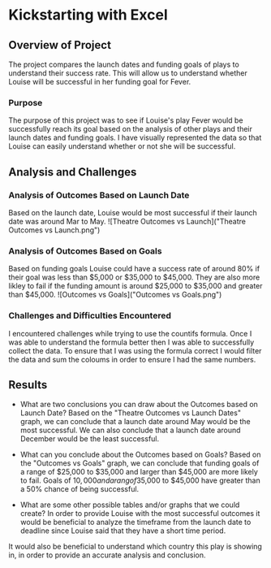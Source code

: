 # Kickstarting with Excel

## Overview of Project
The project compares the launch dates and funding goals of plays to understand their success rate. This will allow us to understand whether Louise will be successful in her funding goal for Fever. 

### Purpose
The purpose of this project was to see if Louise's play Fever would be successfully reach its goal based on the analysis of other plays and their launch dates and funding goals. I have visually represented the data so that Louise can easily understand whether or not she will be successful.

## Analysis and Challenges


### Analysis of Outcomes Based on Launch Date
Based on the launch date, Louise would be most successful if their launch date was around Mar to May.
![Theatre Outcomes vs Launch]("Theatre Outcomes vs Launch.png")


### Analysis of Outcomes Based on Goals
Based on funding goals Louise could have a success rate of around 80% if their goal was less than $5,000 or $35,000 to $45,000. They are also more likley to fail if the funding amount is around $25,000 to $35,000 and greater than $45,000. 
![Outcomes vs Goals]("Outcomes vs Goals.png")

### Challenges and Difficulties Encountered
I encountered challenges while trying to use the countifs formula. Once I was able to understand the formula better then I was able to successfully collect the data. To ensure that I was using the formula correct I would filter the data and sum the coloums in order to ensure I had the same numbers. 

## Results

- What are two conclusions you can draw about the Outcomes based on Launch Date?
Based on the "Theatre Outcomes vs Launch Dates" graph, we can conclude that a launch date around May would be the most successful. We can also conclude that a launch date around December would be the least successful.

- What can you conclude about the Outcomes based on Goals?
Based on the "Outcomes vs Goals" graph, we can conclude that funding goals of a range of $25,000 to $35,000 and larger than $45,000 are more likely to fail. Goals of $10,000 and a rang of$35,000 to $45,000 have greater than a 50% chance of being successful. 

- What are some other possible tables and/or graphs that we could create?
In order to provide Louise with the most successful outcomes it would be beneficial to analyze the timeframe from the launch date to deadline since Louise said that they have a short time period. 

It would also be beneficial to understand which country this play is showing in, in order to provide an accurate analysis and conclusion.
